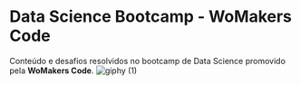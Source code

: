 # Data Science Bootcamp - WoMakers Code
Conteúdo e desafios resolvidos no bootcamp de Data Science promovido pela **WoMakers Code**.
![giphy (1)](https://user-images.githubusercontent.com/52721823/67537830-742a0300-f6b3-11e9-9f18-bb943900252b.gif)
